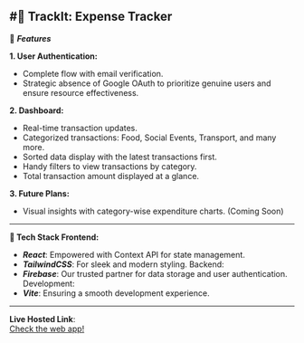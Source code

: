 #🚀 TrackIt: Expense Tracker 
---
🌟 ***Features***

**1. User Authentication:**
   - Complete flow with email verification.
   - Strategic absence of Google OAuth to prioritize genuine users and ensure resource
     effectiveness.

**2. Dashboard:**
   - Real-time transaction updates.
   - Categorized transactions: Food, Social Events, Transport, and many more.
   - Sorted data display with the latest transactions first.
   - Handy filters to view transactions by category.
   - Total transaction amount displayed at a glance.

**3. Future Plans:**
   - Visual insights with category-wise expenditure charts. (Coming Soon)

---
**💼 Tech Stack Frontend:**

- ***React***: Empowered with Context API for state management.
- ***TailwindCSS***: For sleek and modern styling. Backend:
- ***Firebase***: Our trusted partner for data storage and user authentication. Development:
- ***Vite***: Ensuring a smooth development experience.

---

**Live Hosted Link**:  
[Check the web app!](https://react-transaction-tracker.web.app/)